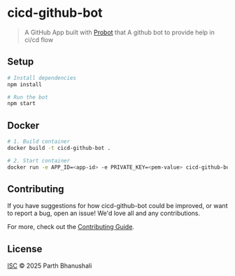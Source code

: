 # cicd-github-bot

> A GitHub App built with [Probot](https://github.com/probot/probot) that A github bot to provide help in ci/cd flow

## Setup

```sh
# Install dependencies
npm install

# Run the bot
npm start
```

## Docker

```sh
# 1. Build container
docker build -t cicd-github-bot .

# 2. Start container
docker run -e APP_ID=<app-id> -e PRIVATE_KEY=<pem-value> cicd-github-bot
```

## Contributing

If you have suggestions for how cicd-github-bot could be improved, or want to report a bug, open an issue! We'd love all and any contributions.

For more, check out the [Contributing Guide](CONTRIBUTING.md).

## License

[ISC](LICENSE) © 2025 Parth Bhanushali

